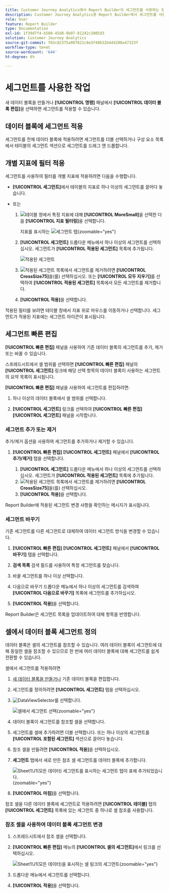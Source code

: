 ```yaml
---
title: Customer Journey Analytics에서 Report Builder의 세그먼트를 사용하는 방법
description: Customer Journey Analytics용 Report Builder에서 세그먼트를 사용하는 방법을 설명합니다.
role: User
feature: Report Builder
type: Documentation
exl-id: 1f39d7f4-b508-45d8-9b97-81242c3805d3
solution: Customer Journey Analytics
source-git-commit: f03c82375a907821c8e3f40b32b4d4200a47323f
workflow-type: tm+mt
source-wordcount: '644'
ht-degree: 6%

---
```


# 세그먼트를 사용한 작업

새 데이터 블록을 만들거나 **[!UICONTROL 명령]** 패널에서 **[!UICONTROL 데이터 블록 편집]**&#x200B;을 선택하면 세그먼트를 적용할 수 있습니다.

## 데이터 블록에 세그먼트 적용

세그먼트를 전체 데이터 블록에 적용하려면 세그먼트를 더블 선택하거나 구성 요소 목록에서 테이블의 세그먼트 섹션으로 세그먼트를 드래그 앤 드롭합니다.

## 개별 지표에 필터 적용

세그먼트를 사용하여 필터를 개별 지표에 적용하려면 다음을 수행합니다.

* **[!UICONTROL 세그먼트]**&#x200B;에서 테이블의 지표로 하나 이상의 세그먼트를 끌어다 놓습니다.

* 또는

   1. ![테이블](/help/assets/icons/MoreSmall.svg) 창에서 특정 지표에 대해 **[!UICONTROL MoreSmall]**&#x200B;을 선택한 다음 **[!UICONTROL 지표 필터링]**&#x200B;을 선택합니다.

      지표를 표시하는 ![세그먼트 탭](./assets/filter-metric.png){zoomable="yes"}

   1. **[!UICONTROL 세그먼트]** 드롭다운 메뉴에서 하나 이상의 세그먼트를 선택하십시오. 세그먼트가 **[!UICONTROL 적용된 세그먼트]** 목록에 추가됩니다.

      ![적용된 세그먼트](assets/segments-applied.png)
   1. ![적용된 세그먼트](/help/assets/icons/CrossSize75.svg) 목록에서 세그먼트를 제거하려면 **[!UICONTROL CrossSize75]**&#x200B;을(를) 선택하십시오. 또는 **[!UICONTROL 모두 지우기]**&#x200B;를 선택하여 **[!UICONTROL 적용된 세그먼트]** 목록에서 모든 세그먼트를 제거합니다.
   1. **[!UICONTROL 적용]**&#x200B;을 선택합니다.

적용된 필터를 보려면 테이블 창에서 지표 위로 마우스를 이동하거나 선택합니다. 세그먼트가 적용된 지표에는 세그먼트 아이콘이 표시됩니다.


## 세그먼트 빠른 편집

**[!UICONTROL 빠른 편집]** 패널을 사용하여 기존 데이터 블록의 세그먼트를 추가, 제거 또는 바꿀 수 있습니다.

스프레드시트에서 셀 범위를 선택하면 **[!UICONTROL 빠른 편집]** 패널의 **[!UICONTROL 세그먼트]** 링크에 해당 선택 항목의 데이터 블록이 사용하는 세그먼트의 요약 목록이 표시됩니다.

**[!UICONTROL 빠른 편집]** 패널을 사용하여 세그먼트를 편집하려면:

1. 하나 이상의 데이터 블록에서 셀 범위를 선택합니다.

1. **[!UICONTROL 세그먼트]** 링크를 선택하여 **[!UICONTROL 빠른 편집]** **[!UICONTROL 세그먼트]** 패널을 시작합니다.


### 세그먼트 추가 또는 제거

추가/제거 옵션을 사용하여 세그먼트를 추가하거나 제거할 수 있습니다.

1. **[!UICONTROL 빠른 편집]** **[!UICONTROL 세그먼트]** 패널에서 **[!UICONTROL 추가/제거]** 탭을 선택합니다.


   1. **[!UICONTROL 세그먼트]** 드롭다운 메뉴에서 하나 이상의 세그먼트를 선택하십시오. 세그먼트가 **[!UICONTROL 적용된 세그먼트]** 목록에 추가됩니다.
   1. ![적용된 세그먼트](/help/assets/icons/CrossSize75.svg) 목록에서 세그먼트를 제거하려면 **[!UICONTROL CrossSize75]**&#x200B;을(를) 선택하십시오.
   1. **[!UICONTROL 적용]**&#x200B;을 선택합니다.

Report Builder에 적용된 세그먼트 변경 사항을 확인하는 메시지가 표시됩니다.

### 세그먼트 바꾸기

기존 세그먼트를 다른 세그먼트로 대체하여 데이터 세그먼트 방식을 변경할 수 있습니다.

1. **[!UICONTROL 빠른 편집]** **[!UICONTROL 세그먼트]** 패널에서 **[!UICONTROL 바꾸기]** 탭을 선택합니다.

1. **검색 목록** 검색 필드를 사용하여 특정 세그먼트를 찾습니다.

1. 바꿀 세그먼트를 하나 이상 선택합니다.

1. 다음으로 바꾸기 드롭다운 메뉴에서 하나 이상의 세그먼트를 검색하여 **[!UICONTROL 다음으로 바꾸기]** 목록에 세그먼트를 추가하십시오.

1. **[!UICONTROL 적용]**&#x200B;을 선택합니다.

Report Builder은 세그먼트 목록을 업데이트하여 대체 항목을 반영합니다.

## 셀에서 데이터 블록 세그먼트 정의

데이터 블록은 셀의 세그먼트를 참조할 수 있습니다. 여러 데이터 블록이 세그먼트에 대해 동일한 셀을 참조할 수 있으므로 한 번에 여러 데이터 블록에 대해 세그먼트를 쉽게 전환할 수 있습니다.

셀에서 세그먼트를 적용하려면

1. [새 데이터 블록을 만들거나](create-a-data-block.md#create-a-data-block) 기존 데이터 블록을 편집합니다.
1. 세그먼트를 정의하려면 **[!UICONTROL 세그먼트]** 탭을 선택하십시오.
1. ![DataViewSelector](/help/assets/icons/DataViewSelector.svg)를 선택합니다.

   ![셀에서 세그먼트 선택](assets/select-segment-from-cell.png){zoomable="yes"}

1. 데이터 블록이 세그먼트를 참조할 셀을 선택합니다.

1. 세그먼트를 셀에 추가하려면 더블 선택합니다. 또는 하나 이상의 세그먼트를 **[!UICONTROL 포함된 세그먼트]** 섹션으로 끌어다 놓습니다.

1. 참조 셀을 만들려면 **[!UICONTROL 적용]**&#x200B;을 선택하십시오.

1. **세그먼트** 탭에서 새로 만든 참조 셀 세그먼트를 데이터 블록에 추가합니다.

   ![Sheet1!J1(모든 데이터) 세그먼트를 표시하는 세그먼트 탭이 표에 추가되었습니다.](assets/segment-from-cell-applied.png){zoomable="yes"}

1. **[!UICONTROL 마침]**&#x200B;을 선택합니다.

참조 셀을 다른 데이터 블록에 세그먼트로 적용하려면 **[!UICONTROL 테이블]** 탭의 **[!UICONTROL 세그먼트]** 목록에 있는 세그먼트 중 하나로 셀 참조를 사용합니다.

### 참조 셀을 사용하여 데이터 블록 세그먼트 변경

1. 스프레드시트에서 참조 셀을 선택합니다.

1. **[!UICONTROL 빠른 편집]** 메뉴의 **[!UICONTROL 셀의 세그먼트]**&#x200B;에서 링크를 선택하십시오.

   ![Sheet1!J1(모든 데이터)을 표시하는 셀 링크의 세그먼트](assets/select-segment-from-cell-in-sheet.png){zoomable="yes"}

1. 드롭다운 메뉴에서 세그먼트를 선택합니다.

1. **[!UICONTROL 적용]**&#x200B;을 선택합니다.
